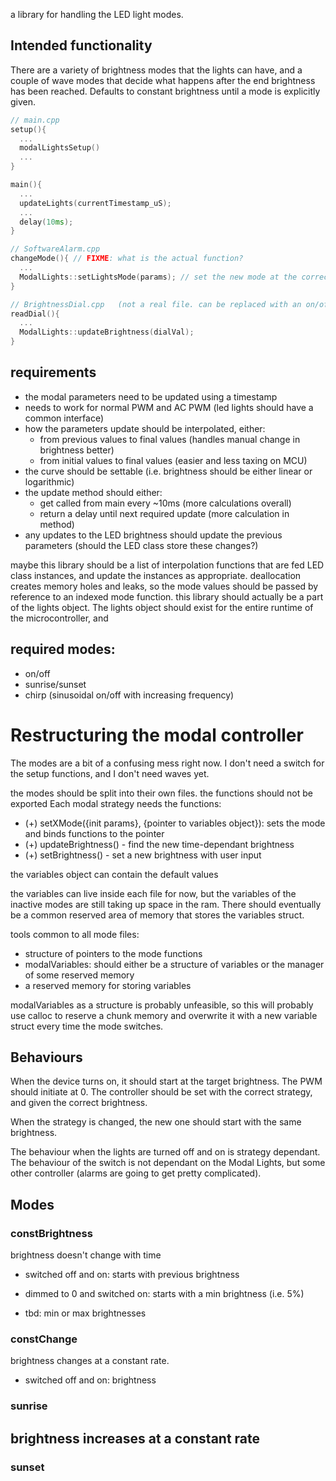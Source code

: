 
a library for handling the LED light modes.

## Intended functionality

There are a variety of brightness modes that the lights can have, and a couple of wave modes that decide what happens after the end brightness has been reached. Defaults to constant brightness until a mode is explicitly given.

```c++
// main.cpp
setup(){
  ...
  modalLightsSetup()
  ...
}

main(){
  ...
  updateLights(currentTimestamp_uS);
  ...
  delay(10ms);
}

// SoftwareAlarm.cpp
changeMode(){ // FIXME: what is the actual function?
  ...
  ModalLights::setLightsMode(params); // set the new mode at the correct time
}

// BrightnessDial.cpp   (not a real file. can be replaced with an on/off switch to same effect)
readDial(){
  ...
  ModalLights::updateBrightness(dialVal);
}
```

## requirements
  - the modal parameters need to be updated using a timestamp
  - needs to work for normal PWM and AC PWM (led lights should have a common interface)
  - how the parameters update should be interpolated, either:
    - from previous values to final values (handles manual change in brightness better)
    - from initial values to final values (easier and less taxing on MCU)
  - the curve should be settable (i.e. brightness should be either linear or logarithmic)
  - the update method should either:
    - get called from main every ~10ms  (more calculations overall)
    - return a delay until next required update (more calculation in method)
  - any updates to the LED brightness should update the previous parameters (should the LED class store these changes?)

maybe this library should be a list of interpolation functions that are fed LED class instances, and update the instances as appropriate.
deallocation creates memory holes and leaks, so the mode values should be passed by reference to an indexed mode function.
this library should actually be a part of the lights object. The lights object should exist for the entire runtime of the microcontroller, and 

## required modes:
  - on/off
  - sunrise/sunset
  - chirp (sinusoidal on/off with increasing frequency)

# Restructuring the modal controller

The modes are a bit of a confusing mess right now. I don't need a switch for the setup functions, and I don't need waves yet. 

the modes should be split into their own files. the functions should not be exported 
Each modal strategy needs the functions:
  -  (+) setXMode({init params}, {pointer to variables object}): sets the mode and binds functions to the pointer
  -  (+) updateBrightness() - find the new time-dependant brightness
  -  (+) setBrightness()  - set a new brightness with user input

the variables object can contain the default values

the variables can live inside each file for now, but the variables of the inactive modes are still taking up space in the ram. There should eventually be a common reserved area of memory that stores the variables struct.

tools common to all mode files:
  - structure of pointers to the mode functions
  - modalVariables: should either be a structure of variables or the manager of some reserved memory
  - a reserved memory for storing variables

  modalVariables as a structure is probably unfeasible, so this will probably use calloc to reserve a chunk memory and overwrite it with a new variable struct every time the mode switches.

## Behaviours

When the device turns on, it should start at the target brightness. The PWM should initiate at 0. The controller should be set with the correct strategy, and given the correct brightness.

When the strategy is changed, the new one should start with the same brightness.

The behaviour when the lights are turned off and on is strategy dependant. The behaviour of the switch is not dependant on the Modal Lights, but some other controller (alarms are going to get pretty complicated).

## Modes

### constBrightness

brightness doesn't change with time

- switched off and on: starts with previous brightness
- dimmed to 0 and switched on: starts with a min brightness (i.e. 5%)

- tbd: min or max brightnesses

### constChange

brightness changes at a constant rate.

- switched off and on: brightness 

### sunrise

brightness increases at a constant rate
- 

### sunset